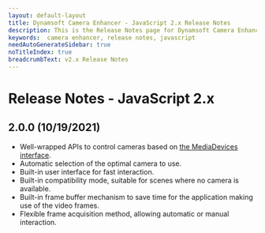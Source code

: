 ```yaml
---
layout: default-layout
title: Dynamsoft Camera Enhancer - JavaScript 2.x Release Notes 
description: This is the Release Notes page for Dynamsoft Camera Enhancer JavaScript SDK.
keywords:  camera enhancer, release notes, javascript
needAutoGenerateSidebar: true
noTitleIndex: true
breadcrumbText: v2.x Release Notes
---
```


# Release Notes - JavaScript 2.x

## 2.0.0 (10/19/2021)

* Well-wrapped APIs to control cameras based on [the MediaDevices interface](https://developer.mozilla.org/en-US/docs/Web/API/MediaDevices).
* Automatic selection of the optimal camera to use.
* Built-in user interface for fast interaction.
* Built-in compatibility mode, suitable for scenes where no camera is available.
* Built-in frame buffer mechanism to save time for the application making use of the video frames.
* Flexible frame acquisition method, allowing automatic or manual interaction.

